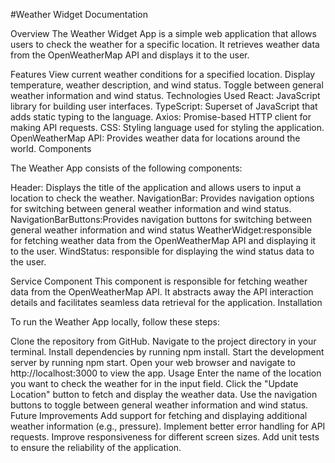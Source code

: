 
#Weather Widget  Documentation

Overview
The Weather Widget App is a simple web application that allows users to check the weather for a specific location. It retrieves weather data from the OpenWeatherMap API and displays it to the user.

Features
View current weather conditions for a specified location.
Display temperature, weather description, and wind status.
Toggle between general weather information and wind status.
Technologies Used
React: JavaScript library for building user interfaces.
TypeScript: Superset of JavaScript that adds static typing to the language.
Axios: Promise-based HTTP client for making API requests.
CSS: Styling language used for styling the application.
OpenWeatherMap API: Provides weather data for locations around the world.
Components

The Weather App consists of the following components:

Header: Displays the title of the application and allows users to input a location to check the weather.
NavigationBar: Provides navigation options for switching between general weather information and wind status.
NavigationBarButtons:Provides navigation buttons for switching between general weather information and wind status
WeatherWidget:responsible for fetching weather data from the OpenWeatherMap API and displaying it to the user.
WindStatus: responsible for  displaying the wind status data to the user.

Service Component
This component is responsible for fetching weather data from the OpenWeatherMap API. It abstracts away the API interaction details and facilitates seamless data retrieval for the application.
Installation


To run the Weather App locally, follow these steps:

Clone the repository from GitHub.
Navigate to the project directory in your terminal.
Install dependencies by running npm install.
Start the development server by running npm start.
Open your web browser and navigate to http://localhost:3000 to view the app.
Usage
Enter the name of the location you want to check the weather for in the input field.
Click the "Update Location" button to fetch and display the weather data.
Use the navigation buttons to toggle between general weather information and wind status.
Future Improvements
Add support for fetching and displaying additional weather information (e.g.,  pressure).
Implement better error handling for API requests.
Improve responsiveness for different screen sizes.
Add unit tests to ensure the reliability of the application.
